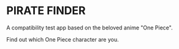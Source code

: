 # PIRATE FINDER

A compatibility test app based on the beloved anime "One Piece".

Find out which One Piece character are you.
